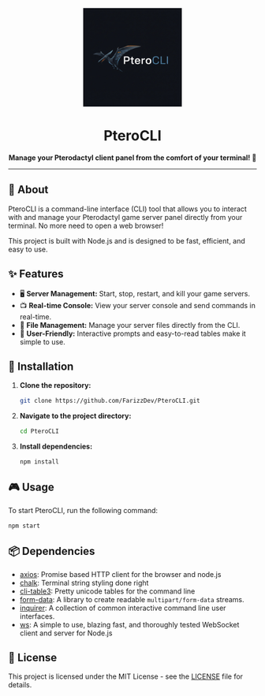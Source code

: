 <div align="center">
<img src="icon.jpg" alt="PteroCLI Logo" width="200"/>

# PteroCLI

**Manage your Pterodactyl client panel from the comfort of your terminal! 🔌**

</div>

---

## 📖 About

PteroCLI is a command-line interface (CLI) tool that allows you to interact with and manage your Pterodactyl game server panel directly from your terminal. No more need to open a web browser!

This project is built with Node.js and is designed to be fast, efficient, and easy to use.

## ✨ Features

- 🖥️ **Server Management:** Start, stop, restart, and kill your game servers.
- 📺 **Real-time Console:** View your server console and send commands in real-time.
- 📁 **File Management:** Manage your server files directly from the CLI.
- 🤝 **User-Friendly:** Interactive prompts and easy-to-read tables make it simple to use.

## 🚀 Installation

1.  **Clone the repository:**
    ```bash
    git clone https://github.com/FarizzDev/PteroCLI.git
    ```
2.  **Navigate to the project directory:**
    ```bash
    cd PteroCLI
    ```
3.  **Install dependencies:**
    ```bash
    npm install
    ```

## 🎮 Usage

To start PteroCLI, run the following command:

```bash
npm start
```

## 📦 Dependencies

- [axios](https://www.npmjs.com/package/axios): Promise based HTTP client for the browser and node.js
- [chalk](https://www.npmjs.com/package/chalk): Terminal string styling done right
- [cli-table3](https://www.npmjs.com/package/cli-table3): Pretty unicode tables for the command line
- [form-data](https://www.npmjs.com/package/form-data): A library to create readable `multipart/form-data` streams.
- [inquirer](https://www.npmjs.com/package/inquirer): A collection of common interactive command line user interfaces.
- [ws](https://www.npmjs.com/package/ws): A simple to use, blazing fast, and thoroughly tested WebSocket client and server for Node.js

## 📝 License

This project is licensed under the MIT License - see the [LICENSE](LICENSE) file for details.
